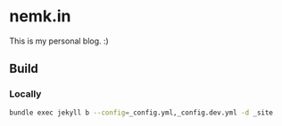# nemk.in

This is my personal blog. :)

## Build

### Locally

```bash
bundle exec jekyll b --config=_config.yml,_config.dev.yml -d _site
```
